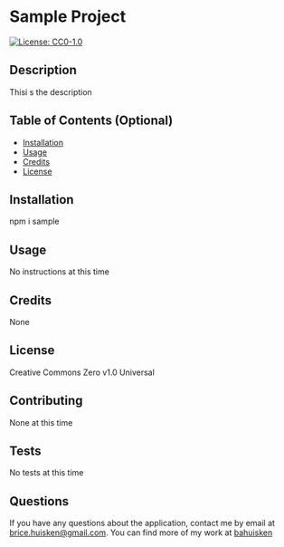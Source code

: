 
# Sample Project

[![License: CC0-1.0](https://licensebuttons.net/l/zero/1.0/80x15.png)](http://creativecommons.org/publicdomain/zero/1.0/)

## Description

Thisi s the description

## Table of Contents (Optional)

* [Installation](#installation)
* [Usage](#usage)
* [Credits](#credits)
* [License](#license)

## Installation

npm i sample

## Usage

No instructions at this time

## Credits

None

## License

Creative Commons Zero v1.0 Universal

## Contributing

None at this time

## Tests

No tests at this time

## Questions

If you have any questions about the application, contact me by email at [brice.huisken@gmail.com](mailto:brice.huisken@gmail.com). You can find more of my work at [bahuisken](https://github.com/bahuisken/)